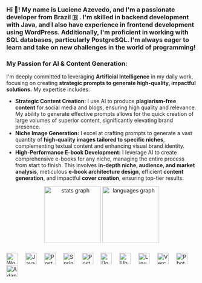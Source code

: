 <h3 align="left">Hi 👋! My name is Luciene Azevedo, and I'm a passionate developer from Brazil 🇧  . I'm skilled in backend development with Java, and I also have experience in frontend development using WordPress. Additionally, I'm proficient in working with SQL databases, particularly PostgreSQL. I'm always eager to learn and take on new challenges in the world of programming!</h3>

<h3 align="left">My Passion for AI & Content Generation:</h3>
<p align="left">
  I'm deeply committed to leveraging <strong>Artificial Intelligence</strong> in my daily work, focusing on creating <strong>strategic prompts to generate high-quality, impactful solutions.</strong> My expertise includes:
</p>
<ul align="left">
  <li><strong>Strategic Content Creation:</strong> I use AI to produce <strong>plagiarism-free content</strong> for social media and blogs, ensuring high quality and relevance. My ability to generate effective prompts allows for the quick creation of large volumes of superior content, significantly elevating brand presence.</li>
  <li><strong>Niche Image Generation:</strong> I excel at crafting prompts to generate a vast quantity of <strong>high-quality images tailored to specific niches</strong>, complementing textual content and enhancing visual brand identity.</li>
  <li><strong>High-Performance E-book Development:</strong> I leverage AI to create comprehensive e-books for any niche, managing the entire process from start to finish. This involves <strong>in-depth niche, audience, and market analysis</strong>, meticulous <strong>e-book architecture design</strong>, efficient <strong>content generation</strong>, and impactful <strong>cover creation</strong>, ensuring top-tier results.</li>
</ul>

<div align="center">
  <img src="https://github-readme-stats.vercel.app/api?username=LuAzevedo23&hide_title=false&hide_rank=false&show_icons=true&include_all_commits=true&count_private=true&disable_animations=false&theme=dracula&locale=en&hide_border=false" height="150" alt="stats graph"  />
  <img src="https://github-readme-stats.vercel.app/api/top-langs?username=LuAzevedo23&locale=en&hide_title=false&layout=compact&card_width=320&langs_count=5&theme=dracula&hide_border=false" height="150" alt="languages graph"  />
</div>

###

<div align="left">
  <img src="https://cdn.jsdelivr.net/gh/devicons/devicon/icons/wordpress/wordpress-original.svg" height="30" alt="WordPress logo" />
  <img width="12" />
  <img src="https://cdn.jsdelivr.net/gh/devicons/devicon/icons/java/java-original.svg" height="30" alt="Java logo" />
  <img width="12" />
  <img src="https://cdn.jsdelivr.net/gh/devicons/devicon/icons/postgresql/postgresql-original.svg" height="30" alt="PostgreSQL logo" />
  <img width="12" />
  <img src="https://cdn.jsdelivr.net/gh/devicons/devicon/icons/spring/spring-original.svg" height="30" alt="Spring logo" />
  <img width="12" />
  <img src="https://cdn.jsdelivr.net/gh/devicons/devicon/icons/postman/postman-original.svg" height="30" alt="Postman logo" />
  <img width="12" />
  <img src="https://cdn.jsdelivr.net/gh/devicons/devicon/icons/docker/docker-original.svg" height="30" alt="Docker logo" />
  <img width="12" />
  <img src="https://cdn.jsdelivr.net/gh/devicons/devicon/icons/ubuntu/ubuntu-original.svg" height="30" alt="Ubuntu logo" />
  <img width="12" />
  <img src="https://cdn.jsdelivr.net/gh/devicons/devicon/icons/linux/linux-original.svg" height="30" alt="Linux logo" />
  <img width="12" />
  <img src="https://cdn.jsdelivr.net/gh/devicons/devicon/icons/vercel/vercel-original.svg" height="30" alt="Vercel logo" />
  <img width="12" />
  <img src="https://www.adobe.com/content/dam/cc/icons/photoshop.svg" height="30" alt="Photoshop logo" />
  <img width="12" />
  <img src="https://app.adapta.one/favicon.ico" height="30" alt="Adapta logo" />
  <img width="12" />
</div>
